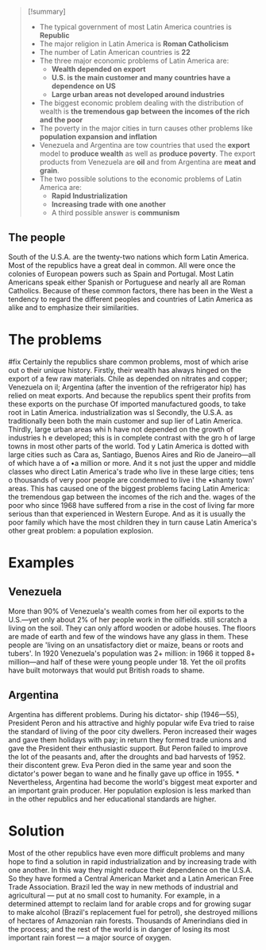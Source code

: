 >[!summary]
>
>- The typical government of most Latin America countries is **Republic**
>- The major religion in Latin America is **Roman Catholicism**
>- The number of Latin American countries is **22**
>- The three major economic problems of Latin America are:
>	- **Wealth depended on export**
>	- **U.S. is the main customer and many countries have a dependence on US**
>	- **Large urban areas not developed around industries**
>- The biggest economic problem dealing with the distribution of wealth is **the tremendous gap between the incomes of the rich and the poor**
>- The poverty in the major cities in turn causes other problems like **population expansion and inflation**
>- Venezuela and Argentina are tow countries that used the **export** model to **produce wealth** as well as **produce poverty**. The export products from Venezuela are **oil** and from Argentina are **meat and grain**.
>- The two possible solutions to the economic problems of Latin America are:
>	- **Rapid Industrialization**
>	- **Increasing trade with one another**
>	- A third possible answer is **communism**


## The people 

South of the U.S.A. are the twenty-two nations which form Latin America. Most of the republics have a great deal in common. All were once the colonies of European powers such as Spain and Portugal. Most Latin Americans speak either Spanish or Portuguese and nearly all are Roman Catholics. Because of these common factors, there has been in the West a tendency to regard the different peoples and countries of Latin America as alike and to emphasize their similarities.

# The problems
#fix
Certainly the republics share common problems, most of which arise out o their unique history. Firstly, their wealth has always hinged on the export of a few raw materials. Chile as depended on nitrates and copper; Venezuela on il; Argentina (after the invention of the refrigerator hip) has relied on meat exports. And because the republics spent their profits from these exports on the purchase Of imported manufactured goods, to take root in Latin America. industrialization was sl Secondly, the U.S.A. as traditionally been both the main customer and sup lier of Latin America. Thirdly, large urban areas whi h have not depended on the growth of industries h e developed; this is in complete contrast with the gro h of large towns in most other parts of the world. Tod y Latin America is dotted with large cities such as Cara as, Santiago, Buenos Aires and Rio de Janeiro—all of which have a of •a million or more. And it s not just the upper and middle classes who direct Latin America's trade who live in these large cities; tens o thousands of very poor people are condemned to live i the •shanty town' areas. This has caused one of the biggest problems facing Latin America: the tremendous gap between the incomes of the rich and the. wages of the poor who since 1968 have suffered from a rise in the cost of living far more serious than that experienced in Western Europe. And as it is usually the poor family which have the most children they in turn cause Latin America's other great problem: a population explosion.

# Examples
## Venezuela
More than 90% of Venezuela's wealth comes from her
oil exports to the U.S.—yet only about 2% of her
people work in the oilfields. still scratch a living on the soil. They can only afford wooden or adobe houses. The floors are made of earth and few of the windows have any glass in them. These people are 'living on an unsatisfactory diet or maize, beans or roots and tubers'. In 1920 Venezuela's population was 2+ million: in 1966 it topped 8+ million—and half of these were young people under 18. Yet the oil profits have built motorways that would put British roads to shame.
## Argentina

Argentina has different problems. During his dictator- ship (1946—55), President Peron and his attractive and highly popular wife Eva tried to raise the standard of living of the poor city dwellers. Peron increased their wages and gave them holidays with pay; in return they formed trade unions and gave the President their enthusiastic support. But Peron failed to improve the lot of the peasants and, after the droughts and bad harvests of 1952. their discontent grew. Eva Peron died in the same year and soon the dictator's power began to wane and he finally gave up office in 1955. * Nevertheless, Argentina had become the world's biggest meat exporter and an important grain producer. Her population explosion is less marked than in the other republics and her educational standards are higher.
# Solution
Most of the other republics have even more difficult problems and many hope to find a solution in rapid industrialization and by increasing trade with one another. In this way they might reduce their dependence on the U.S.A. So they have formed a Central American Market and a Latin American Free Trade Association. Brazil led the way in new methods of industrial and agricultural — put at no small cost to humanity. For example, in a determined attempt to reclaim land for arable crops and for growing sugar to make alcohol (Brazil's replacement fuel for petrol), she destroyed millions of hectares of Amazonian rain forests. Thousands of Amerindians died in the process; and the rest of the world is in danger of losing its most important rain forest — a major source of oxygen.